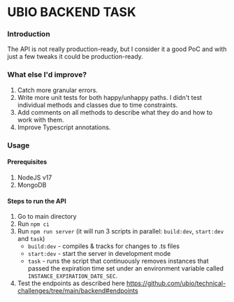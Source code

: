 # UBIO BACKEND TASK

### Introduction

The API is not really production-ready, but I consider it a good PoC and with just a few tweaks it could be production-ready.

### What else I'd improve?

1. Catch more granular errors.
2. Write more unit tests for both happy/unhappy paths. I didn't test individual methods and classes due to time constraints.
3. Add comments on all methods to describe what they do and how to work with them.
4. Improve Typescript annotations.

### Usage

#### Prerequisites

1. NodeJS v17
2. MongoDB

#### Steps to run the API

1. Go to main directory
2. Run `npm ci`
3. Run `npm run server` (it will run 3 scripts in parallel: `build:dev`, `start:dev` and `task`) 
   * `build:dev` - compiles & tracks for changes to .ts files
   * `start:dev` - start the server in development mode
   * `task` - runs the script that continuously removes instances that passed the expiration time set under an environment variable called `INSTANCE_EXPIRATION_DATE_SEC`.
4. Test the endpoints as described here https://github.com/ubio/technical-challenges/tree/main/backend#endpoints
